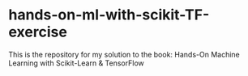 # hands-on-ml-with-scikit-TF-exercise
This is the repository for my solution to the book: Hands-On Machine Learning with Scikit-Learn &amp; TensorFlow
